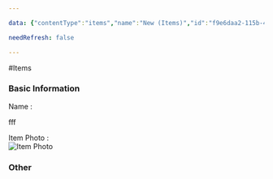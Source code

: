 ```yaml
---

data: {"contentType":"items","name":"New (Items)","id":"f9e6daa2-115b-43f6-a31a-56d2716de13c","template":{"BasicInformation":{"type":"group","label":"Basic Information","fields":{"Name":"<p>fff</p>","Description":null,"Owner":[],"ItemPhoto":".obsidian/plugins/plugin-content-creation/images/1742940827911-15390875-screenshot-at-am_xl__1_.webp"}},"Other":{"type":"group","label":"Other","fields":{"AdditionalNotes":null}}},"color":"#ccb666"}

needRefresh: false

---
```


#Items

<div class="section level-3"><h3 class="section-header">Basic Information</h3><div class="section-content"><div class="content-container"><div class="field-container field-type-text"><div class="field-label">Name : </div><div class="field-value text-value"><p>fff</p></div></div><div class="field-container field-type-image"><div class="field-label">Item Photo : </div><div class="field-value image-value"><img src=".obsidian/plugins/plugin-content-creation/images/1742940827911-15390875-screenshot-at-am_xl__1_.webp" alt="Item Photo"></div></div></div></div></div><div class="section-separator"></div><div class="section level-3"><h3 class="section-header">Other</h3><div class="section-content"><div class="content-container"></div></div></div><div class="section-separator"></div>
